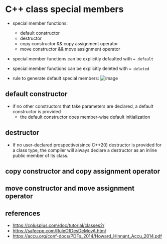 # C++ class special members
* special member functions:
    * default constructor
    * destructor
    * copy constructor && copy assignment operator
    * move constructor && move assignment operator

* special member functions can be explicitly defaulted with `= default`
* special member functions can be explicitly deleted with `= deleted`

* rule to generate default special members:
![image](https://github.com/lolyu/aoi/assets/35479537/d8215336-5b3d-471c-9db9-c03d21d3c6ee)



## default constructor
* if no other constructors that take parameters are declared, a default constructor is provided
    * the default constructor does member-wise default initialization

## destructor
* If no user-declared prospective(since C++20) destructor is provided for a class type, the compiler will always declare a destructor as an inline public member of its class.

## copy constructor and copy assignment operator

## move constructor and move assignment operator


## references
* https://cplusplus.com/doc/tutorial/classes2/
* https://safecpp.com/RuleOfDesDeMovA.html
* https://accu.org/conf-docs/PDFs_2014/Howard_Hinnant_Accu_2014.pdf

